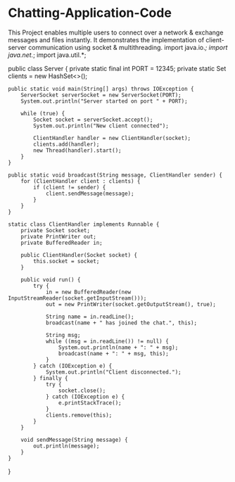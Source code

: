 # Chatting-Application-Code
This Project enables multiple users to connect over a network &amp; exchange messages and files instantly. It demonstrates the implementation of client-server communication using socket &amp; multithreading. 
import java.io.*;
import java.net.*;
import java.util.*;

public class Server {
    private static final int PORT = 12345;
    private static Set<ClientHandler> clients = new HashSet<>();

    public static void main(String[] args) throws IOException {
        ServerSocket serverSocket = new ServerSocket(PORT);
        System.out.println("Server started on port " + PORT);

        while (true) {
            Socket socket = serverSocket.accept();
            System.out.println("New client connected");

            ClientHandler handler = new ClientHandler(socket);
            clients.add(handler);
            new Thread(handler).start();
        }
    }

    public static void broadcast(String message, ClientHandler sender) {
        for (ClientHandler client : clients) {
            if (client != sender) {
                client.sendMessage(message);
            }
        }
    }

    static class ClientHandler implements Runnable {
        private Socket socket;
        private PrintWriter out;
        private BufferedReader in;

        public ClientHandler(Socket socket) {
            this.socket = socket;
        }

        public void run() {
            try {
                in = new BufferedReader(new InputStreamReader(socket.getInputStream()));
                out = new PrintWriter(socket.getOutputStream(), true);

                String name = in.readLine();
                broadcast(name + " has joined the chat.", this);

                String msg;
                while ((msg = in.readLine()) != null) {
                    System.out.println(name + ": " + msg);
                    broadcast(name + ": " + msg, this);
                }
            } catch (IOException e) {
                System.out.println("Client disconnected.");
            } finally {
                try {
                    socket.close();
                } catch (IOException e) {
                    e.printStackTrace();
                }
                clients.remove(this);
            }
        }

        void sendMessage(String message) {
            out.println(message);
        }
    }
}
 






